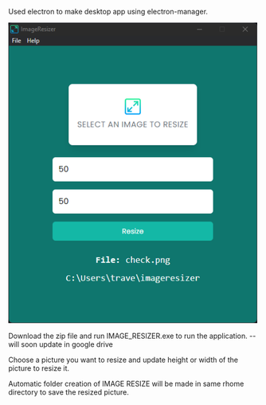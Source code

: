 Used electron to make desktop app using electron-manager.

<img src="assets/screen.png" width="500">

Download the zip file and run IMAGE_RESIZER.exe to run the application. -- will soon update in google drive

Choose a picture you want to resize and update height or width of the picture to resize it.

Automatic folder creation of IMAGE RESIZE will be made in same rhome directory to save the resized picture.

